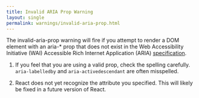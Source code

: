 ```yaml
---
title: Invalid ARIA Prop Warning
layout: single
permalink: warnings/invalid-aria-prop.html
---
```


The invalid-aria-prop warning will fire if you attempt to render a DOM element with an aria-* prop that does not exist in the Web Accessibility Initiative (WAI) Accessible Rich Internet Application (ARIA) [specification](https://www.w3.org/TR/wai-aria-1.1/#states_and_properties).

1. If you feel that you are using a valid prop, check the spelling carefully. `aria-labelledby` and `aria-activedescendant` are often misspelled.

2. React does not yet recognize the attribute you specified. This will likely be fixed in a future version of React.

